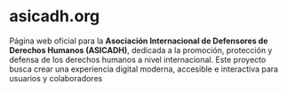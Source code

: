 # asicadh.org
Página web oficial para la **Asociación Internacional de Defensores de Derechos Humanos (ASICADH)**, dedicada a la promoción, protección y defensa de los derechos humanos a nivel internacional. Este proyecto busca crear una experiencia digital moderna, accesible e interactiva para usuarios y colaboradores
